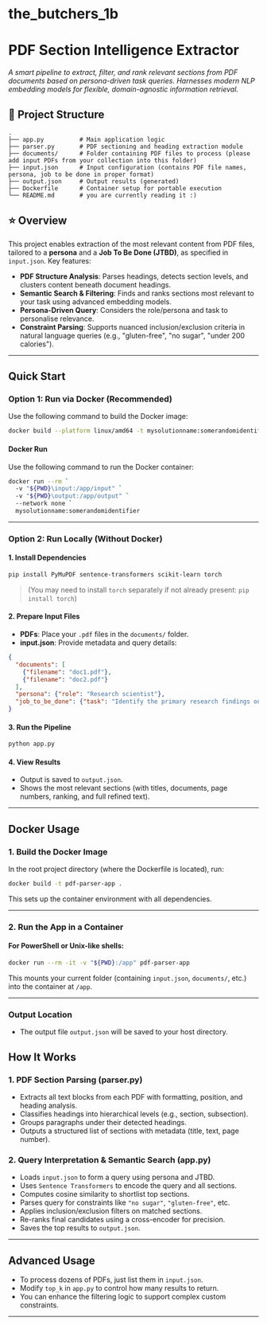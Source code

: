 # the_butchers_1b
# PDF Section Intelligence Extractor

_A smart pipeline to extract, filter, and rank relevant sections from PDF documents based on persona-driven task queries. Harnesses modern NLP embedding models for flexible, domain-agnostic information retrieval._

## 📁 Project Structure

```
.
├── app.py          # Main application logic
├── parser.py       # PDF sectioning and heading extraction module
├── documents/      # Folder containing PDF files to process (please add input PDFs from your collection into this folder)
├── input.json      # Input configuration (contains PDF file names, persona, job to be done in proper format)
├── output.json     # Output results (generated)
├── Dockerfile      # Container setup for portable execution
└── README.md       # you are currently reading it :)

````

## ⭐ Overview

This project enables extraction of the most relevant content from PDF files, tailored to a **persona** and a **Job To Be Done (JTBD)**, as specified in `input.json`. Key features:

- **PDF Structure Analysis**: Parses headings, detects section levels, and clusters content beneath document headings.
- **Semantic Search & Filtering**: Finds and ranks sections most relevant to your task using advanced embedding models.
- **Persona-Driven Query**: Considers the role/persona and task to personalise relevance.
- **Constraint Parsing**: Supports nuanced inclusion/exclusion criteria in natural language queries (e.g., "gluten-free", "no sugar", "under 200 calories").

---

## Quick Start

### Option 1: Run via Docker (Recommended)

Use the following command to build the Docker image:

```bash
docker build --platform linux/amd64 -t mysolutionname:somerandomidentifier .
```

#### Docker Run

Use the following command to run the Docker container:

```bash
docker run --rm `
  -v "${PWD}\input:/app/input" `
  -v "${PWD}\output:/app/output" `
  --network none `
  mysolutionname:somerandomidentifier


```

---

###  Option 2: Run Locally (Without Docker)

#### 1. Install Dependencies

```bash
pip install PyMuPDF sentence-transformers scikit-learn torch
```

> (You may need to install `torch` separately if not already present: `pip install torch`)

#### 2. Prepare Input Files

* **PDFs**: Place your `.pdf` files in the `documents/` folder.
* **input.json**: Provide metadata and query details:

```json
{
  "documents": [
    {"filename": "doc1.pdf"},
    {"filename": "doc2.pdf"}
  ],
  "persona": {"role": "Research scientist"},
  "job_to_be_done": {"task": "Identify the primary research findings on topic X, excluding preliminary studies"}
}
```

#### 3. Run the Pipeline

```bash
python app.py
```

#### 4. View Results

* Output is saved to `output.json`.
* Shows the most relevant sections (with titles, documents, page numbers, ranking, and full refined text).

---

## Docker Usage

### 1. Build the Docker Image

In the root project directory (where the Dockerfile is located), run:

```bash
docker build -t pdf-parser-app .
```

This sets up the container environment with all dependencies.

---

###  2. Run the App in a Container

#### For PowerShell or Unix-like shells:

```bash
docker run --rm -it -v "${PWD}:/app" pdf-parser-app
```

This mounts your current folder (containing `input.json`, `documents/`, etc.) into the container at `/app`.

---

### Output Location

* The output file `output.json` will be saved to your host directory.

## How It Works

### 1. PDF Section Parsing (**parser.py**)

* Extracts all text blocks from each PDF with formatting, position, and heading analysis.
* Classifies headings into hierarchical levels (e.g., section, subsection).
* Groups paragraphs under their detected headings.
* Outputs a structured list of sections with metadata (title, text, page number).

### 2. Query Interpretation & Semantic Search (**app.py**)

* Loads `input.json` to form a query using persona and JTBD.
* Uses `Sentence Transformers` to encode the query and all sections.
* Computes cosine similarity to shortlist top sections.
* Parses query for constraints like `"no sugar"`, `"gluten-free"`, etc.
* Applies inclusion/exclusion filters on matched sections.
* Re-ranks final candidates using a cross-encoder for precision.
* Saves the top results to `output.json`.

---

## Advanced Usage

* To process dozens of PDFs, just list them in `input.json`.
* Modify `top_k` in `app.py` to control how many results to return.
* You can enhance the filtering logic to support complex custom constraints.

---

